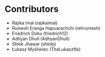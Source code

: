 # Contributors

- Rajika Imal (rajikaimal)
- Rumesh Eranga Hapuarachchi (rehrumesh)
- Friedrich Doku (friedrich12)
- Adhyan Dhull (AdhyanDhull)
- Shlok Jhawar (shlokj)
- Łukasz Myśliwiec (TheLukaszNs)
